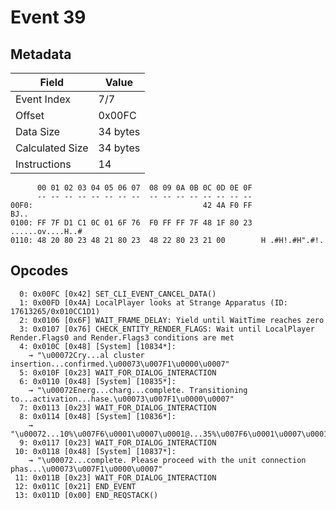 # Event 39

## Metadata

| Field           | Value    |
|-----------------|----------|
| Event Index     | 7/7      |
| Offset          | 0x00FC   |
| Data Size       | 34 bytes |
| Calculated Size | 34 bytes |
| Instructions    | 14       |

```
      00 01 02 03 04 05 06 07  08 09 0A 0B 0C 0D 0E 0F
      -- -- -- -- -- -- -- --  -- -- -- -- -- -- -- --
00F0:                                      42 4A F0 FF              BJ..
0100: FF 7F D1 C1 0C 01 6F 76  F0 FF FF 7F 48 1F 80 23  ......ov....H..#
0110: 48 20 80 23 48 21 80 23  48 22 80 23 21 00        H .#H!.#H".#!.  
```

## Opcodes

```
  0: 0x00FC [0x42] SET_CLI_EVENT_CANCEL_DATA()
  1: 0x00FD [0x4A] LocalPlayer looks at Strange Apparatus (ID: 17613265/0x010CC1D1)
  2: 0x0106 [0x6F] WAIT_FRAME_DELAY: Yield until WaitTime reaches zero
  3: 0x0107 [0x76] CHECK_ENTITY_RENDER_FLAGS: Wait until LocalPlayer Render.Flags0 and Render.Flags3 conditions are met
  4: 0x010C [0x48] [System] [10834*]:
    → "\u00072Cry...al cluster insertion...confirmed.\u00073\u007F1\u0000\u0007"
  5: 0x010F [0x23] WAIT_FOR_DIALOG_INTERACTION
  6: 0x0110 [0x48] [System] [10835*]:
    → "\u00072Energ...charg...complete. Transitioning to...activation...hase.\u00073\u007F1\u0000\u0007"
  7: 0x0113 [0x23] WAIT_FOR_DIALOG_INTERACTION
  8: 0x0114 [0x48] [System] [10836*]:
    → "\u00072...10%\u007F6\u0001\u0007\u0001@...35%\u007F6\u0001\u0007\u0001@...55%\u007F6\u0001\u0007\u0001@...85%\u007F6\u0001\u0007\u0001@...95%\u00073\u007F6\u0001\u0000\u0007"
  9: 0x0117 [0x23] WAIT_FOR_DIALOG_INTERACTION
 10: 0x0118 [0x48] [System] [10837*]:
    → "\u00072...complete. Please proceed with the unit connection phas...\u00073\u007F1\u0000\u0007"
 11: 0x011B [0x23] WAIT_FOR_DIALOG_INTERACTION
 12: 0x011C [0x21] END_EVENT
 13: 0x011D [0x00] END_REQSTACK()
```
